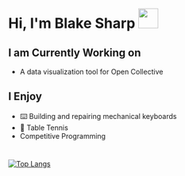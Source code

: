 # Hi, I'm Blake Sharp  <img src="https://github.com/claytonjhamilton/claytonjhamilton/blob/main/images/waving_hand.gif" width="40px">
## I am Currently Working on
- A data visualization tool for Open Collective 

## I Enjoy
- ⌨️ Building and repairing mechanical keyboards 
- 🏓 Table Tennis
- Competitive Programming
<h1></h1>

[![Top Langs](https://github-readme-stats.vercel.app/api/top-langs/?username=BlakeSharp&layout=compact&theme=city_lights)](https://github.com/anuraghazra/github-readme-stats)
